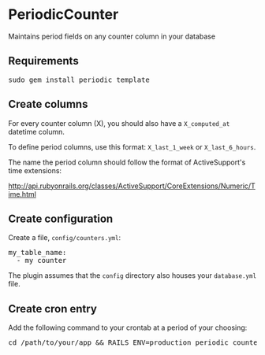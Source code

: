 PeriodicCounter
===============

Maintains period fields on any counter column in your database

Requirements
------------

<pre>
sudo gem install periodic_template
</pre>

Create columns
--------------

For every counter column (X), you should also have a <code>X\_computed\_at</code> datetime column.

To define period columns, use this format: <code>X\_last\_1\_week</code> or <code>X\_last\_6\_hours</code>.

The name the period column should follow the format of ActiveSupport's time extensions:

http://api.rubyonrails.org/classes/ActiveSupport/CoreExtensions/Numeric/Time.html

Create configuration
--------------------

Create a file, <code>config/counters.yml</code>:

<pre>
my_table_name:
  - my_counter
</pre>

The plugin assumes that the <code>config</code> directory also houses your <code>database.yml</code> file.

Create cron entry
-----------------

Add the following command to your crontab at a period of your choosing:

<pre>
cd /path/to/your/app && RAILS_ENV=production periodic_counter
</pre>